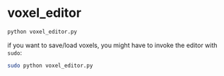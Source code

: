 # voxel_editor

```sh
python voxel_editor.py
```

if you want to save/load voxels, you might have to invoke the
editor with `sudo`:

```sh
sudo python voxel_editor.py
```

